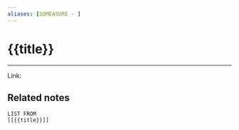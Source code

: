 ```yaml
---
aliases: [SQMEASURE - ]
---
```

# {{title}} 
---
Link: 

## Related notes
```dataview
LIST FROM
[[{{title}}]]
```